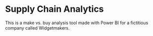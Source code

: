 # Supply Chain Analytics

This is a make vs. buy analysis tool made with Power BI for a fictitious company called Widgetmakers.
 

